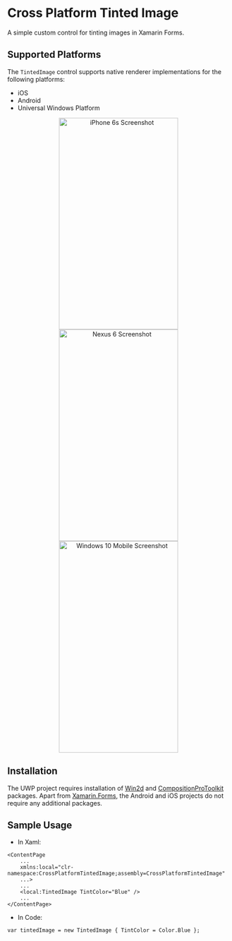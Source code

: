 # Cross Platform Tinted Image
A simple custom control for tinting images in Xamarin Forms. 

## Supported Platforms
The `TintedImage` control supports native renderer implementations for the following platforms:
- iOS
- Android
- Universal Windows Platform

<p align="center">
<img src="https://github.com/shrutinambiar/xamarin-forms-tinted-image/blob/master/CrossPlatformTintedImage/Screenshots/iOSiPhone6sPlus.png" alt="iPhone 6s Screenshot" width="270" height="480">
<img src="https://github.com/shrutinambiar/xamarin-forms-tinted-image/blob/master/CrossPlatformTintedImage/Screenshots/AndroidNexus6p.png" alt="Nexus 6 Screenshot" width="270" height="480">
<img src="https://github.com/shrutinambiar/xamarin-forms-tinted-image/blob/master/CrossPlatformTintedImage/Screenshots/Windows10MobileLumia920.png" alt="Windows 10 Mobile Screenshot" width="270" height="480">
</p>

## Installation
The UWP project requires installation of <a href="https://www.nuget.org/packages/Win2D.uwp">Win2d<a/> and <a href="https://www.nuget.org/packages/CompositionProToolkit/">CompositionProToolkit<a/> packages. Apart from <a href="https://www.nuget.org/packages/Xamarin.Forms">Xamarin.Forms<a/>, the Android and iOS projects do not require any additional packages.

## Sample Usage
- In Xaml:
```
<ContentPage 
    ...
    xmlns:local="clr-namespace:CrossPlatformTintedImage;assembly=CrossPlatformTintedImage"
    ...>
    ...
    <local:TintedImage TintColor="Blue" />
    ...
</ContentPage>
```

- In Code:
```
var tintedImage = new TintedImage { TintColor = Color.Blue };
```
